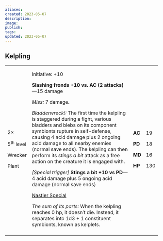 ```yaml
---
aliases: 
created: 2023-05-07
description: 
image: 
publish: 
tags: 
updated: 2023-05-07
---
```


## Kelpling

<table>
<colgroup>
<col style="width: 16%" />
<col style="width: 71%" />
<col style="width: 5%" />
<col style="width: 6%" />
</colgroup>
<tbody>
<tr class="odd">
<td><p>2×</p>
<p>5<sup>th</sup> level</p>
<p>Wrecker</p>
<p>Plant</p></td>
<td><p>Initiative: +10</p>
<p><strong>Slashing fronds +10 vs. AC (2 attacks)</strong>—15 damage</p>
<p><em>Miss:</em> 7 damage.</p>
<p><em>Bladderwreck!:</em> The first time the kelpling is staggered
during a fight, various bladders and blebs on its component symbionts
rupture in self-defense, causing 4 acid damage plus 2 ongoing acid
damage to all nearby enemies (normal save ends). The kelpling can then
perform its <em>stings a bit</em> attack as a free action on the
creature it is engaged with.</p>
<p><em>[Special trigger]</em> <strong>Stings a bit +10 vs PD</strong>—4
acid damage plus 5 ongoing acid damage (normal save ends)</p>
<p><u>Nastier Special</u></p>
<p><em>The sum of its parts:</em> When the kelpling reaches 0 hp, it
doesn’t die. Instead, it separates into 1d3 + 1 constituent symbionts,
known as kelplets.</p></td>
<td><p><strong>AC</strong></p>
<p><strong>PD</strong></p>
<p><strong>MD</strong></p>
<p><strong>HP</strong></p></td>
<td><p>19</p>
<p>18</p>
<p>16</p>
<p>130</p></td>
</tr>
<tr class="even">
<td></td>
<td></td>
<td></td>
<td></td>
</tr>
</tbody>
</table>

